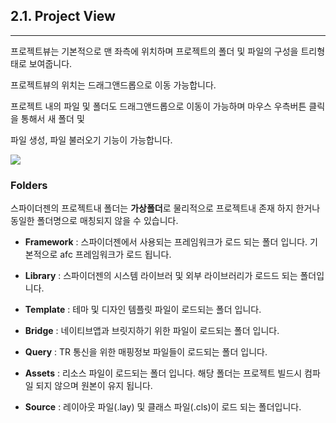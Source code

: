 ## 2.1. Project View

---

프로젝트뷰는 기본적으로 맨 좌측에 위치하며 프로젝트의 폴더 및 파일의 구성을 트리형태로 보여줍니다.

프로젝트뷰의 위치는 드래그앤드롭으로 이동 가능합니다.

프로젝트 내의 파일 및 폴더도 드래그앤드롭으로 이동이 가능하며 마우스 우측버튼 클릭을 통해서 새 폴더 및

파일 생성, 파일 불러오기 기능이 가능합니다.

![](/assets/프로젝트뷰.png)

### Folders

스파이더젠의 프로젝트내 폴더는 **가상폴더**로 물리적으로 프로젝트내 존재 하지 한거나 동일한 폴더명으로 매칭되지 않을 수 있습니다.

* **Framework** : 스파이더젠에서 사용되는 프레임워크가 로드 되는 폴더 입니다. 기본적으로  afc 프레임워크가 로드 됩니다.

* **Library** : 스파이더젠의 시스템 라이브러 및 외부 라이브러리가 로드드 되는 폴더입니다.

* **Template** : 테마 및 디자인 템플릿 파일이 로드되는 폴더 입니다.

* **Bridge** : 네이티브앱과 브릿지하기 위한 파일이 로드되는 폴더 입니다.

* **Query** : TR 통신을 위한 매핑정보 파일들이 로드되는 폴더 입니다.

* **Assets** : 리소스 파일이 로드되는 폴더 입니다. 해당 폴더는 프로젝트 빌드시 컴파일 되지 않으며 원본이 유지 됩니다.

* **Source** : 레이아웃 파일\(.lay\) 및 클래스 파일\(.cls\)이 로드 되는 폴더입니다.



